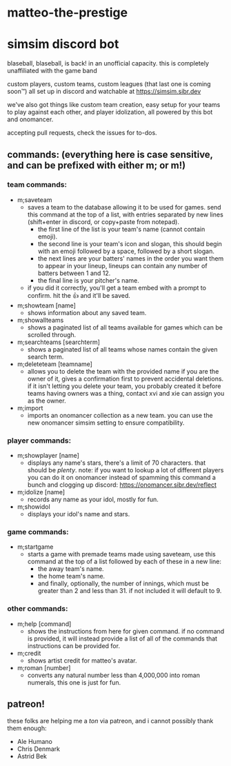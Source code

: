 # matteo-the-prestige
# simsim discord bot

blaseball, blaseball, is back! in an unofficial capacity. this is completely unaffiliated with the game band 

custom players, custom teams, custom leagues (that last one is coming soon™) all set up in discord and watchable at https://simsim.sibr.dev 

we've also got things like custom team creation, easy setup for your teams to play against each other, and player idolization, all powered by this bot and onomancer.

accepting pull requests, check the issues for to-dos.


## commands: (everything here is case sensitive, and can be prefixed with either m; or m!)

### team commands:
- m;saveteam
  - saves a team to the database allowing it to be used for games. send this command at the top of a list, with entries separated by new lines (shift+enter in discord, or copy+paste from notepad).
	- the first line of the list is your team's name (cannot contain emoji).
	- the second line is your team's icon and slogan, this should begin with an emoji followed by a space, followed by a short slogan.
	- the next lines are your batters' names in the order you want them to appear in your lineup, lineups can contain any number of batters between 1 and 12.
	- the final line is your pitcher's name.
  - if you did it correctly, you'll get a team embed with a prompt to confirm. hit the 👍 and it'll be saved.
- m;showteam [name]
  - shows information about any saved team.
- m;showallteams
  - shows a paginated list of all teams available for games which can be scrolled through.	  
- m;searchteams [searchterm]
  - shows a paginated list of all teams whose names contain the given search term.
- m;deleteteam [teamname]
  - allows you to delete the team with the provided name if you are the owner of it, gives a confirmation first to prevent accidental deletions. if it isn't letting you delete your team, you probably created it before teams having owners was a thing, contact xvi and xie can assign you as the owner.
- m;import
  - imports an onomancer collection as a new team. you can use the new onomancer simsim setting to ensure compatibility.
  
### player commands:	 
- m;showplayer [name]
  - displays any name's stars, there's a limit of 70 characters. that should be *plenty*. note: if you want to lookup a lot of different players you can do it on onomancer instead of spamming this command a bunch and clogging up discord: https://onomancer.sibr.dev/reflect
- m;idolize [name]
  - records any name as your idol, mostly for fun.
- m;showidol 
  - displays your idol's name and stars.
  
### game commands:
- m;startgame
  - starts a game with premade teams made using saveteam, use this command at the top of a list followed by each of these in a new line:
	- the away team's name.
	- the home team's name.
	- and finally, optionally, the number of innings, which must be greater than 2 and less than 31. if not included it will default to 9.	  

### other commands:
- m;help [command]
  - shows the instructions from here for given command. if no command is provided, it will instead provide a list of all of the commands that instructions can be provided for.    
- m;credit
  - shows artist credit for matteo's avatar.  
- m;roman [number]
  - converts any natural number less than 4,000,000 into roman numerals, this one is just for fun.

## patreon!

these folks are helping me a *ton* via patreon, and i cannot possibly thank them enough:
- Ale Humano
- Chris Denmark
- Astrid Bek
